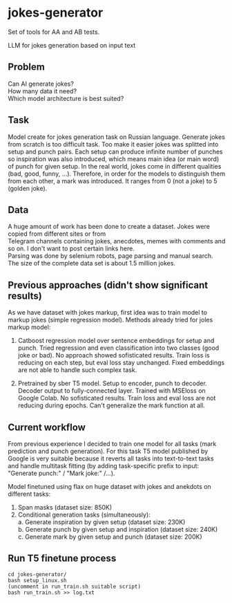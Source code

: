 # jokes-generator
Set of tools for AA and AB tests.

LLM for jokes generation based on input text

## Problem
Can AI generate jokes?  
How many data it need?  
Which model architecture is best suited?  

## Task
Model create for jokes generation task on Russian language.
Generate jokes from scratch is too difficult task. Too make it easier jokes was splitted into setup and punch pairs.
Each setup can produce infinite number of punches so inspiration was also introduced,
which means main idea (or main word) of punch for given setup. In the real world, jokes come in different qualities (bad, good, funny, ...).
Therefore, in order for the models to distinguish them from each other, a mark was introduced. It ranges from 0 (not a joke) to 5 (golden joke).

## Data
A huge amount of work has been done to create a dataset. Jokes were copied from different sites or from  
Telegram channels containing jokes, anecdotes, memes with comments and so on. I don't want to post certain links here.  
Parsing was done by selenium robots, page parsing and manual search.  
The size of the complete data set is about 1.5 million jokes.  

## Previous approaches (didn't show significant results)
As we have dataset with jokes markup, first idea was to train model to markup jokes (simple regression model).
Methods already tried for joles markup model:
  1. Catboost regression model over sentence embeddings for setup and punch. 
    Tried regression and even classification into two classes (good joke or bad). 
    No approach showed sofisticated results. Train loss is reducing on each step, but eval loss stay unchanged.
    Fixed embeddings are not able to handle such complex task.
    
  2. Pretrained by sber T5 model. Setup to encoder, punch to decoder. 
    Decoder output to fully-connected layer. Trained with MSEloss on Google Colab.
    No sofisticated results. Train loss and eval loss are not reducing during epochs.
    Can't generalize the mark function at all.

## Current workflow
From previous experience I decided to train one model for all tasks (mark prediction and punch generation). 
For this task T5 model published by Google is very suitable because it reverts all tasks into text-to-text tasks 
and handle multitask fitting (by adding task-specific prefix to input: "Generate punch:" / "Mark joke:" /...). 

Model finetuned using flax on huge dataset with jokes and anekdots on different tasks:
1. Span masks (dataset size: 850K)
2. Conditional generation tasks (simultaneously):  
  a. Generate inspiration by given setup (dataset size: 230K)  
  b. Generate punch by given setup and inspiration (dataset size: 240K)  
  c. Generate mark by given setup and punch (dataset size: 200K)  

## Run T5 finetune process
```
cd jokes-generator/
bash setup_linux.sh
(uncomment in run_train.sh suitable script)
bash run_train.sh >> log.txt
```



